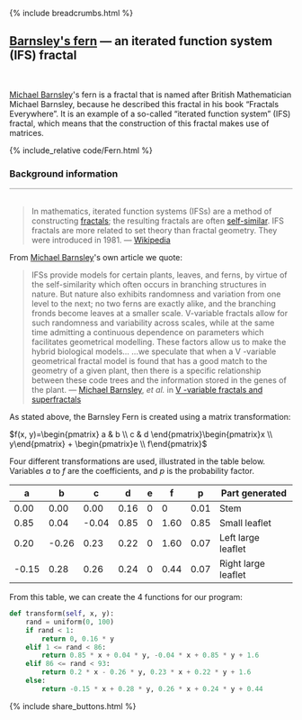 {% include breadcrumbs.html %}

## [Barnsley&apos;s fern](https://rosettacode.org/wiki/Barnsley_fern) &mdash; an iterated function system (IFS) fractal
<div class="header_line"><br/></div>

[Michael Barnsley](https://en.wikipedia.org/wiki/Michael_Barnsley)&apos;s fern 
is a fractal that is named after British Mathematician Michael Barnsley, 
because he described this fractal in his book “Fractals Everywhere”. 
It is an example of a so-called “iterated function system” (IFS) fractal, which means
that the construction of this fractal makes use of matrices.

{% include_relative code/Fern.html %}

<p style="clear: both;"></p>

### Background information
<div style="border-top: 1px solid #999999"><br/></div>

<blockquote>
In mathematics, iterated function systems (IFSs) are a method of constructing 
<a href="https://en.wikipedia.org/wiki/Fractal">fractals</a>; 
the resulting fractals are often <a href="https://en.wikipedia.org/wiki/Self-similar">self-similar</a>. 
IFS fractals are more related to set theory 
than fractal geometry. They were introduced in 1981. &mdash;
<a href="https://en.wikipedia.org/wiki/Iterated_function_system">Wikipedia</a>
</blockquote>

From [Michael Barnsley](https://en.wikipedia.org/wiki/Michael_Barnsley)&apos;s own article we quote:

<blockquote>
IFSs provide models for certain plants, leaves, and ferns, by virtue of the self-similarity which often occurs 
in branching structures in nature. But nature also exhibits randomness and variation from one level to the next; 
no two ferns are exactly alike, and the branching fronds become leaves at a smaller scale. 
V-variable fractals allow for such randomness and variability across scales, while at the same time 
admitting a continuous dependence on parameters which facilitates geometrical modelling. 
These factors allow us to make the hybrid biological models... ...we speculate that when a V -variable 
geometrical fractal model is found that has a good match to the geometry of a given plant, 
then there is a specific relationship between these code trees and the information 
stored in the genes of the plant. &mdash; 
<a href="https://en.wikipedia.org/wiki/Michael_Barnsley">Michael Barnsley</a>, <i>et al.</i> in
<a href="https://maths-people.anu.edu.au/~barnsley/pdfs/V-var_super_fractals.pdf">V -variable fractals and superfractals</a>
</blockquote>

<p style="clear: both;"></p>

As stated above, the Barnsley Fern is created using a matrix transformation:

$f(x, y)=\begin{pmatrix} a & b \\ c & d \end{pmatrix}\begin{pmatrix}x \\ y\end{pmatrix} + \begin{pmatrix}e \\ f\end{pmatrix}$

Four different transformations are used, illustrated in the table below. 
Variables $a$ to $f$ are the coefficients, 
and $p$ is the probability factor.

| a     | b     | c     |   d  |  e   | f    | p    | Part generated       | 
|-------|-------|-------|------|------|------|------|----------------------|
|  0.00 | 0.00  | 0.00  | 0.16 |  0   | 0    | 0.01 | Stem                 |
| 0.85  | 0.04  | -0.04 | 0.85 |   0  | 1.60 | 0.85 | Small leaflet        |
| 0.20  | -0.26 | 0.23  | 0.22 |  0   | 1.60 | 0.07 | Left large leaflet   | 
| -0.15 | 0.28  | 0.26  | 0.24 |  0   | 0.44 | 0.07 | Right large leaflet  |


From this table, we can create the 4 functions for our program:

```python
def transform(self, x, y):
    rand = uniform(0, 100)
    if rand < 1:
        return 0, 0.16 * y
    elif 1 <= rand < 86:
        return 0.85 * x + 0.04 * y, -0.04 * x + 0.85 * y + 1.6
    elif 86 <= rand < 93:
        return 0.2 * x - 0.26 * y, 0.23 * x + 0.22 * y + 1.6
    else:
        return -0.15 * x + 0.28 * y, 0.26 * x + 0.24 * y + 0.44
```

<p style="clear: both;"></p>

{% include share_buttons.html %}